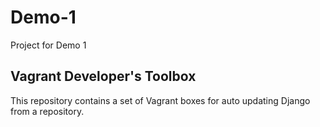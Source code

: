 # Demo-1
Project for Demo 1

## Vagrant Developer's Toolbox

This repository contains a set of Vagrant boxes for auto updating Django from a repository.
